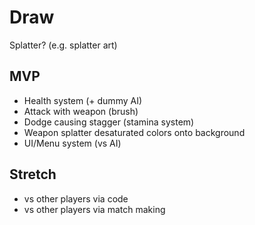 # Draw
Splatter? (e.g. splatter art)

## MVP

- Health system (+ dummy AI)
- Attack with weapon (brush)
- Dodge causing stagger (stamina system)
- Weapon splatter desaturated colors onto background
- UI/Menu system (vs AI)

## Stretch

- vs other players via code
- vs other players via match making
